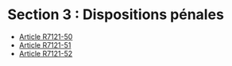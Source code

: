 # Section 3 : Dispositions pénales

* [Article R7121-50](./LEGIARTI000023994651.md)
* [Article R7121-51](./LEGIARTI000023994648.md)
* [Article R7121-52](./LEGIARTI000023994645.md)
